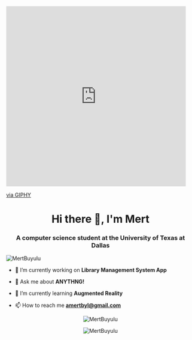 <iframe src="https://giphy.com/embed/hqU2KkjW5bE2v2Z7Q2" width="480" height="480" frameBorder="0" class="giphy-embed" allowFullScreen></iframe><p><a href="https://giphy.com/stickers/code-creating-rockd-hqU2KkjW5bE2v2Z7Q2">via GIPHY</a></p>
<h1 align="center">Hi there 👋, I'm Mert</h1>
<h3 align="center">A computer science student at the University of Texas at Dallas</h3>


<p align="left"> <img src="https://komarev.com/ghpvc/?username=MertBuyulu&label=Profile%20views&color=0e75b6&style=flat" alt="MertBuyulu" /> </p>

- 🔭 I’m currently working on **Library Management System App**

- 💬 Ask me about **ANYTHNG!**

- 🌱 I’m currently learning **Augmented Reality**

- 📫 How to reach me **amertbyl@gmail.com**

<div align="center">
<span><img  src="https://github-readme-stats.vercel.app/api/top-langs?username=MertBuyulu&show_icons=true&locale=en&layout=compact&theme=tokyonight" alt="MertBuyulu" /></span>

<span><img  src="https://github-readme-streak-stats.herokuapp.com/?user=MertBuyulu&&theme=tokyonight" alt="MertBuyulu" /></span>
</div>

